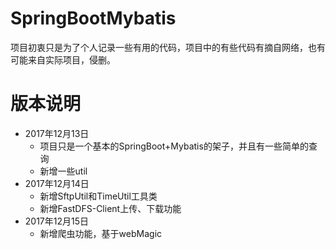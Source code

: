 # SpringBootMybatis
项目初衷只是为了个人记录一些有用的代码，项目中的有些代码有摘自网络，也有可能来自实际项目，侵删。

# 版本说明
* 2017年12月13日 
    * 项目只是一个基本的SpringBoot+Mybatis的架子，并且有一些简单的查询
    * 新增一些util
* 2017年12月14日 
    * 新增SftpUtil和TimeUtil工具类
    * 新增FastDFS-Client上传、下载功能
* 2017年12月15日
    * 新增爬虫功能，基于webMagic
